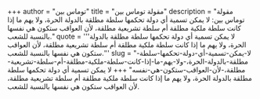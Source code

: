+++
author = "توماس بين"
title = "مقولة توماس بين"
description = "مقولة توماس بين: لا يمكن تسمية أي دولة تحكمها سلطة مطلقة بالدولة الحرة، ولا يهم ما إذا كانت سلطة ملكية مطلقة أم سلطة تشريعية مطلقة، لأن العواقب ستكون هي نفسها بالنسبة للشعب."
quote = '''لا يمكن تسمية أي دولة تحكمها سلطة مطلقة بالدولة الحرة، ولا يهم ما إذا كانت سلطة ملكية مطلقة أم سلطة تشريعية مطلقة، لأن العواقب ستكون هي نفسها بالنسبة للشعب.'''
slug = "لا-يمكن-تسمية-أي-دولة-تحكمها-سلطة-مطلقة-بالدولة-الحرة،-ولا-يهم-ما-إذا-كانت-سلطة-ملكية-مطلقة-أم-سلطة-تشريعية-مطلقة،-لأن-العواقب-ستكون-هي-نفسه"
+++
لا يمكن تسمية أي دولة تحكمها سلطة مطلقة بالدولة الحرة، ولا يهم ما إذا كانت سلطة ملكية مطلقة أم سلطة تشريعية مطلقة، لأن العواقب ستكون هي نفسها بالنسبة للشعب.
